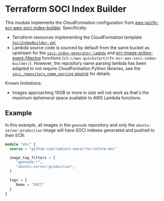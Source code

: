 # Terraform SOCI Index Builder

This module implements the CloudFormation configuration from [aws-ia/cfn-ecr-aws-soci-index-builder](https://github.com/aws-ia/cfn-ecr-aws-soci-index-builder).  Specifically:

* Terraform resources implementing the CloudFormation template [`SociIndexBuilder.yml`](https://github.com/aws-ia/cfn-ecr-aws-soci-index-builder/blob/main/templates/SociIndexBuilder.yml)
* Lambda source code is sourced by default from the same bucket as upstream for the [`soci-index-generator-lambda`](https://github.com/aws-ia/cfn-ecr-aws-soci-index-builder/tree/main/functions/source/soci-index-generator-lambda) and [ecr-image-action-event-filtering](https://github.com/aws-ia/cfn-ecr-aws-soci-index-builder/tree/main/functions/source/ecr-image-action-event-filtering) functions (`s3://aws-quickstart/cfn-ecr-aws-soci-index-builder/`).  However, the repository name parsing lambda has been adapted to not require CloudFormation Python libraries, see the [`soci_repository_name_parsing` source](./soci_repository_name_parsing/index.py) for details.

Known limitations:

* Images approaching 10GB or more in size will not work as that's the maximum ephemeral space available to AWS Lambda functions.

## Example

In this example, all images in the `geonode` repository and only the `ubuntu-server:production` image will have SOCI indexes generated and pushed to their ECR:

```terraform
module "eks" {
  source = "github.com/radiant-maxar/terraform-eks"

  image_tag_filters = [
     "geonode:*",
     "ubuntu-server:production",
  ]

  tags = {
     Name = "SOCI"
  }
}
```
